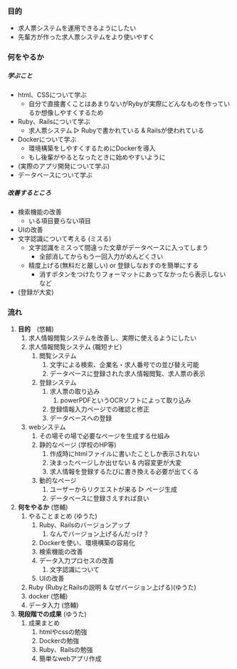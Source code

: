 ### 目的

- 求人票システムを運用できるようにしたい
- 先輩方が作った求人票システムをより使いやすく


### 何をやるか

##### 学ぶこと
- html、CSSについて学ぶ
	- 自分で直接書くことはあまりないがRybyが実際にどんなものを作っているか想像しやすくするため
- Ruby、Railsについて学ぶ
	- 求人票システム ▷ Rubyで書かれている & Railsが使われている
- Dockerについて学ぶ
	- 環境構築をしやすくするためにDockerを導入
	- もし後輩がやるとなったときに始めやすいように
- (実際のアプリ開発について学ぶ)
- データベースについて学ぶ

##### 改善するところ
- 検索機能の改善
	- いる項目要らない項目
- UIの改善
- 文字認識について考える (ミスる)
	- 文字認識をミスって間違った文章がデータベースに入ってしまう
		- 全部消してからもう一回入力がめんどくさい
	- 精度上げる(無料だと厳しい) or 登録しなおすのを簡単にする
		- 消すボタンをつけたりフォーマットにあってなかったら表示しないなど
- (登録が大変)


### 流れ
1. **目的**　(悠輔)
	1. 求人情報閲覧システムを改善し、実際に使えるようにしたい
	2. 求人情報閲覧システム (職短ナビ)
		1. 閲覧システム
			1. 文字による検索、企業名・求人番号での並び替え可能
			2. データベースに登録された求人情報閲覧、求人票の表示
		2. 登録システム
			1. 求人票の取り込み
				1. powerPDFというOCRソフトによって取り込み
			2. 登録情報入力ページでの確認と修正
			3. データベースへの登録
	3. webシステム
		1. その場その場で必要なページを生成する仕組み
		2. 静的なページ (学校のHP等)
			1. 作成時にhtmlファイルに書いたことしか表示されない
			2. 決まったページしか出せない & 内容変更が大変
			3. 求人情報を登録するたびに書き換える必要が出てくる
		3. 動的なページ
			1. ユーザーからリクエストが来る ▷ ページ生成
			2. データベースに登録さえすれば良い
2. **何をやるか** (悠輔)
	1. やることまとめ (ゆうた)
		1. Ruby、Railsのバージョンアップ
			1. なんでバージョン上げるんだっけ？
		2. Dockerを使い、環境構築の容易化
		3. 検索機能の改善
		4. データ入力プロセスの改善
			1. 文字認識について
		5. UIの改善
	2. Ruby (RubyとRailsの説明 & なぜバージョン上げる)(ゆうた)
	3. docker (悠輔)
	4. データ入力 (悠輔)
3. **現段階での成果** (ゆうた)
	1. 成果まとめ
		1. htmlやcssの勉強
		2. Dockerの勉強
		3. Ruby、Railsの勉強
		4. 簡単なwebアプリ作成